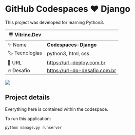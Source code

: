 # GitHub Codespaces ♥️ Django

This project was developed for learning Python3.

| :placard: Vitrine.Dev |     |
| -------------  | --- |
| :sparkles: Nome        | **Codespaces-Django**
| :label: Tecnologias | python3, html, css
| :rocket: URL         | https://url-deploy.com.br
| :fire: Desafio     | https://url-do-desafio.com.br

<!-- Inserir imagem com a #vitrinedev ao final do link -->
<!--![](https://via.placeholder.com/1200x500.png?text=imagem+lindona+do+meu+projeto#vitrinedev) -->
![](https://imgbox.com/zWs8ZBop)

## Project details

Everything here is contained within the codespace.

To run this application:

```python
python manage.py runserver
```
